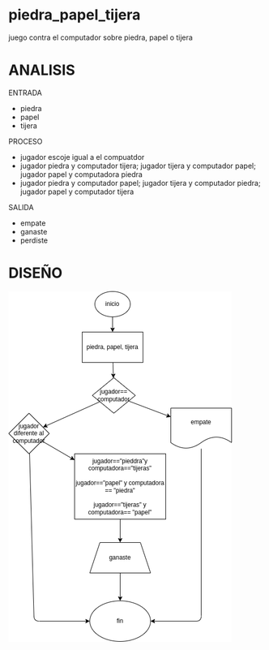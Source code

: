 # piedra_papel_tijera
juego contra el computador sobre piedra, papel o tijera

# ANALISIS
ENTRADA
- piedra
- papel
- tijera

PROCESO
- jugador escoje igual a el compuatdor
- jugador piedra y computador tijera; jugador tijera y computador papel; jugador papel y computadora piedra
- jugador piedra y computador papel; jugador tijera y computador piedra; jugador papel y computador tijera

SALIDA
- empate
- ganaste 
- perdiste 

# DISEÑO
![Diagrama de flujo](diagrama.png "diagrama de flujo")